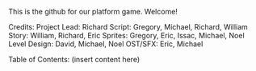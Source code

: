 This is the github for our platform game.
Welcome!

Credits:
Project Lead: Richard
Script: Gregory, Michael, Richard, William
Story: William, Richard, Eric
Sprites: Gregory, Eric, Issac, Michael, Noel
Level Design: David, Michael, Noel
OST/SFX: Eric, Michael

Table of Contents:
(insert content here)







